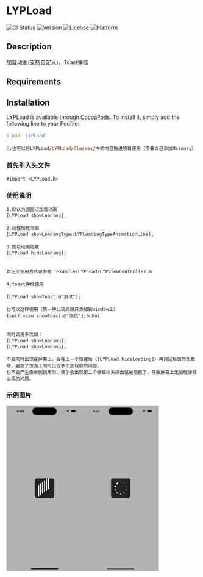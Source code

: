 # LYPLoad

[![CI Status](https://img.shields.io/travis/sgx_05/LYPLoad.svg?style=flat)](https://travis-ci.org/sgx_05/LYPLoad)
[![Version](https://img.shields.io/cocoapods/v/LYPLoad.svg?style=flat)](https://cocoapods.org/pods/LYPLoad)
[![License](https://img.shields.io/cocoapods/l/LYPLoad.svg?style=flat)](https://cocoapods.org/pods/LYPLoad)
[![Platform](https://img.shields.io/cocoapods/p/LYPLoad.svg?style=flat)](https://cocoapods.org/pods/LYPLoad)

## Description 

加载动画(支持自定义)，Toast弹框

## Requirements

## Installation

LYPLoad is available through [CocoaPods](https://cocoapods.org). To install
it, simply add the following line to your Podfile:

```ruby
1.pod 'LYPLoad'

2.也可以将LYPLoad/LYPLoad/Classes/中的内容拖进项目使用（需要自己添加Masonry）

```

### 首先引入头文件 
```
#import <LYPLoad.h>

```
### 使用说明
```
1.默认为圆圈点加载动画
[LYPLoad showLoading];

2.线性加载动画
[LYPLoad showLoadingType:LYPLoadingTypeAnimationLine];

3.加载动画隐藏
[LYPLoad hideLoading];


自定义使用方式可参考：Example/LYPLoad/LYPViewController.m

4.toast弹框使用

[LYPLoad showToast:@"测试"];

也可以这样使用（第一种比较局限只添加到window上）
[self.view showToast:@"测试"];buhui


同时调用多次如：
[LYPLoad showLoading];
[LYPLoad showLoading];

不会同时出现在屏幕上，会在上一个隐藏后（[LYPLoad hideLoading]）再调起后面的加载框，避免了页面上同时出现多个加载框的问题，
也不会产生像单例调用时，偶尔会出现第二个弹框尚未弹出就被隐藏了，导致屏幕上无加载弹框出现的问题。
```

### 示例图片
<div style="display:flex;flex-direction:row">
<img src = "https://github.com/wkwl/ImageSpec/blob/master/LYPLoad/Simulator%20Screen%20Shot%20-%20iPhone%2014%20Pro%20-%202023-03-13%20at%2016.00.41.png?raw=true" width="200" />

<img src = "https://github.com/wkwl/ImageSpec/blob/master/LYPLoad/Simulator%20Screen%20Shot%20-%20iPhone%2014%20Pro%20-%202023-03-13%20at%2016.01.08.png?raw=true" width="200" />
</div>

